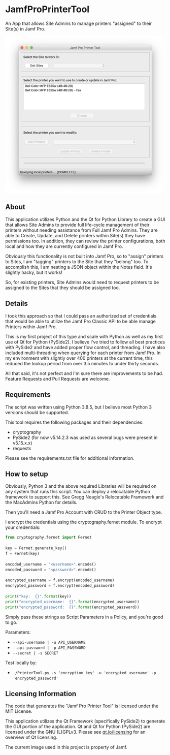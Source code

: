 JamfProPrinterTool
======

An App that allows Site Admins to manage printers "assigned" to their Site(s) in Jamf Pro.

<center><img src="https://github.com/mlbz521/JamfProPrinterTool/blob/master/Jamf Pro Printer Tool.png" /></center>


## About

This application utilizes Python and the Qt for Python Library to create a GUI that allows Site Admins to provide full life-cycle management of their printers without needing assistance from Full Jamf Pro Admins.  They are able to Create, Update, and Delete printers within Site(s) they have permissions too.  In addition, they can review the printer configurations, both local and how they are currently configured in Jamf Pro.

Obviously this functionality is not built into Jamf Pro, so to "assign" printers to Sites, I am "tagging" printers to the Site that they "belong" too.  To accomplish this, I am nesting a JSON object within the Notes field.  It's slightly hacky, but it works!

So, for existing printers, Site Admins would need to request printers to be assigned to the Sites that they should be assigned too.


## Details

I took this approach so that I could pass an authorized set of credentials that would be able to utilize the Jamf Pro Classic API to be able manage Printers within Jamf Pro.

This is my first project of this type and scale with Python as well as my first use of Qt for Python (PySide2).  I believe I've tried to follow all best practices with PySide2 and have added proper flow control, and threading.  I have also included multi-threading when querying for each printer from Jamf Pro.  In my environment with slightly over 400 printers at the current time, this reduced the lookup period from over 3.5 minutes to under thirty seconds.

All that said, it's not perfect and I'm sure there are improvements to be had.  Feature Requests and Pull Requests are welcome.


##  Requirements

The script was written using Python 3.8.5, but I believe most Python 3 versions should be supported.

This tool requires the following packages and their dependencies:
  * cryptography
  * PySide2 (for now v5.14.2.3 was used as several bugs were present in v5.15.x.x)
  * requests

Please see the requirements.txt file for additional information.


## How to setup

Obviously, Python 3 and the above required Libraries will be required on any system that runs this script.  You can deploy a relocatable Python framework to support this.  See Gregg Neagle's Relocatable Framework and the MacAdmins Python for details.

Then you'll need a Jamf Pro Account with CRUD to the Printer Object type.

I encrypt the credentials using the cryptography.fernet module.  To encrypt your credentials:

```python
from cryptography.fernet import Fernet

key = Fernet.generate_key()
f = Fernet(key)

encoded_username = "<username>".encode()
encoded_password = "<password>".encode()

encrypted_username = f.encrypt(encoded_username)
encrypted_password = f.encrypt(encoded_password)

print("key:  {}".format(key))
print("encrypted_username:  {}".format(encrypted_username))
print("encrypted_password:  {}".format(encrypted_password))
```

Simply pass these strings as Script Parameters in a Policy, and you're good to go.

Parameters:
  * `--api-username | -u API_USERNAME`
  * `--api-password | -p API_PASSWORD`
  * `--secret | -s SECRET`

Test locally by:

  * `./PrinterTool.py -s 'encryption_key' -u 'encrypted_username' -p 'encrypted_password'`


## Licensing Information

The code that generates the "Jamf Pro Printer Tool" is licensed under the MIT License.

This application utilizes the Qt Framework (specifically PySide2) to generate the GUI portion of the application.  Qt and Qt for Python (PySide2) are licensed under the GNU (L)GPLv3.  Please see [qt.io/licensing](https://qt.io/licensing) for an overview of Qt licensing.

The current image used in this project is property of Jamf.
